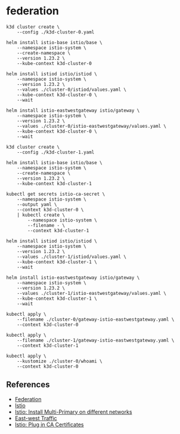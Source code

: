 # federation

```
k3d cluster create \
    --config ./k3d-cluster-0.yaml
```

```
helm install istio-base istio/base \
    --namespace istio-system \
    --create-namespace \
    --version 1.23.2 \
    --kube-context k3d-cluster-0
```

```
helm install istiod istio/istiod \
    --namespace istio-system \
    --version 1.23.2 \
    --values ./cluster-0/istiod/values.yaml \
    --kube-context k3d-cluster-0 \
    --wait
```

```
helm install istio-eastwestgateway istio/gateway \
    --namespace istio-system \
    --version 1.23.2 \
    --values ./cluster-0/istio-eastwestgateway/values.yaml \
    --kube-context k3d-cluster-0 \
    --wait
```

```
k3d cluster create \
    --config ./k3d-cluster-1.yaml
```

```
helm install istio-base istio/base \
    --namespace istio-system \
    --create-namespace \
    --version 1.23.2 \
    --kube-context k3d-cluster-1
```

```
kubectl get secrets istio-ca-secret \
    --namespace istio-system \
    --output yaml \
    --context k3d-cluster-0 \
    | kubectl create \
        --namespace istio-system \
        --filename - \
        --context k3d-cluster-1
```

```
helm install istiod istio/istiod \
    --namespace istio-system \
    --version 1.23.2 \
    --values ./cluster-1/istiod/values.yaml \
    --kube-context k3d-cluster-1 \
    --wait
```

```
helm install istio-eastwestgateway istio/gateway \
    --namespace istio-system \
    --version 1.23.2 \
    --values ./cluster-1/istio-eastwestgateway/values.yaml \
    --kube-context k3d-cluster-1 \
    --wait
```

```
kubectl apply \
    --filename ./cluster-0/gateway-istio-eastwestgateway.yaml \
    --context k3d-cluster-0
```

```
kubectl apply \
    --filename ./cluster-1/gateway-istio-eastwestgateway.yaml \
    --context k3d-cluster-1
```

```
kubectl apply \
    --kustomize ./cluster-0/whoami \
    --context k3d-cluster-0
```

## References

* [Federation](https://en.wikipedia.org/wiki/Federation_(information_technology))
* [Istio](https://istio.io/latest/)
* [Istio: Install Multi-Primary on different networks](https://istio.io/latest/docs/setup/install/multicluster/multi-primary_multi-network/)
* [East-west Traffic](https://en.wikipedia.org/wiki/East-west_traffic)
* [Istio: Plug in CA Certificates](https://istio.io/latest/docs/tasks/security/cert-management/plugin-ca-cert/)
